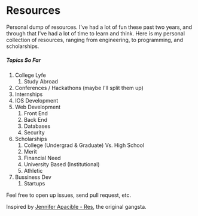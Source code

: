 Resources
=========

Personal dump of resources. I've had a lot of fun these past two years, and through that I've had a lot of time to learn and think. Here is my personal collection of resources, ranging from engineering, to programming, and scholarships.

##### Topics So Far
1. College Lyfe
    1. Study Abroad
2. Conferences / Hackathons (maybe I'll split them up)
3. Internships
4. IOS Development
5. Web Development 
    1. Front End
    2. Back End
    3. Databases
    4. Security
6. Scholarships
    1. College (Undergrad & Graduate) Vs. High School
    2. Merit
    3. Financial Need
    4. University Based (Institutional)
    5. Athletic
7. Bussiness Dev 
    1. Startups

Feel free to open up issues, send pull request, etc.


Inspired by [Jennifer Apacible - Res](https://github.com/japacible/res), the original gangsta. 
